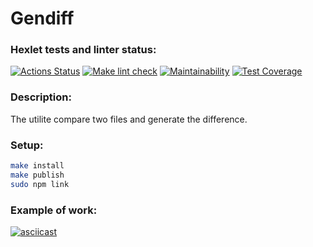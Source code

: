 # Gendiff

### Hexlet tests and linter status:
[![Actions Status](https://github.com/Logan4646/backend-project-46/workflows/hexlet-check/badge.svg)](https://github.com/Logan4646/backend-project-46/actions)
[![Make lint check](https://github.com/Logan4646/backend-project-46/actions/workflows/make-lint-check.yml/badge.svg)](https://github.com/Logan4646/backend-project-46/actions)
[![Maintainability](https://api.codeclimate.com/v1/badges/a605e7b84bfbca08197d/maintainability)](https://codeclimate.com/github/Logan4646/backend-project-46/maintainability)
[![Test Coverage](https://api.codeclimate.com/v1/badges/a605e7b84bfbca08197d/test_coverage)](https://codeclimate.com/github/Logan4646/backend-project-46/test_coverage) 
### Description:  
The utilite compare two files and generate the difference.  
  
### Setup: 

```bash
make install  
make publish  
sudo npm link  
```
### Example of work:
[![asciicast](https://asciinema.org/a/wCzKUyCEqEeWWaSo44TPOkGE4.svg)](https://asciinema.org/a/wCzKUyCEqEeWWaSo44TPOkGE4)
